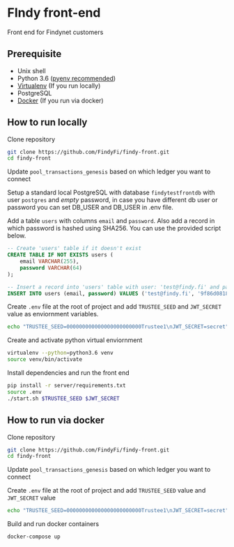 # FIndy front-end
Front end for Findynet customers

## Prerequisite 

- Unix shell
- Python 3.6 ([pyenv recommended](https://github.com/pyenv/pyenv#installation))
- [Virtualenv](https://virtualenv.pypa.io/en/latest/installation.html) (If you run locally)
- PostgreSQL
- [Docker](https://www.docker.com/) (If you run via docker)


## How to run locally

Clone repository
```sh
git clone https://github.com/FindyFi/findy-front.git
cd findy-front
```

Update `pool_transactions_genesis` based on which ledger you want to connect

Setup a standard local PostgreSQL with database `findytestfrontdb` with user `postgres` and *empty* password, in case you have different db user or password you can set DB_USER and DB_USER in .env file.

Add a table `users` with columns `email` and `password`. Also add a record in which password is hashed using SHA256. You can use the provided script below.


```sql
-- Create 'users' table if it doesn't exist
CREATE TABLE IF NOT EXISTS users (
    email VARCHAR(255),
    password VARCHAR(64)
);

-- Insert a record into 'users' table with user: 'test@findy.fi' and password: 'test'
INSERT INTO users (email, password) VALUES ('test@findy.fi', '9f86d081884c7d659a2feaa0c55ad015a3bf4f1b2b0b822cd15d6c15b0f00a08');
```


Create `.env` file at the root of project and add `TRUSTEE_SEED` and `JWT_SECRET` value as enviornment variables.
```sh
echo "TRUSTEE_SEED=000000000000000000000000Trustee1\nJWT_SECRET=secret" > .env
```

Create and activate python virtual enviornment 
```sh
virtualenv --python=python3.6 venv
source venv/bin/activate
```

Install dependencies and run the front end
```sh
pip install -r server/requirements.txt
source .env 
./start.sh $TRUSTEE_SEED $JWT_SECRET
```

## How to run via docker

Clone repository
```sh
git clone https://github.com/FindyFi/findy-front.git
cd findy-front
```

Update `pool_transactions_genesis` based on which ledger you want to connect

Create `.env` file at the root of project and add `TRUSTEE_SEED` value and `JWT_SECRET` value

```sh
echo "TRUSTEE_SEED=000000000000000000000000Trustee1\nJWT_SECRET=secret" > .env
```

Build and run docker containers
```sh
docker-compose up
```
